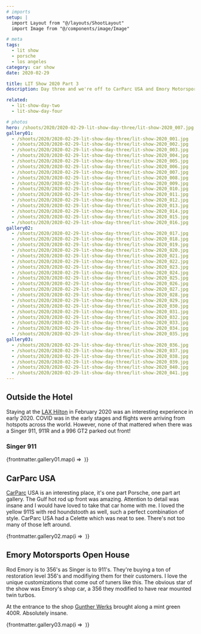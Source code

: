 ```yaml
---
# imports
setup: |
  import Layout from "@/layouts/ShootLayout"
  import Image from "@/components/image/Image"

# meta
tags:
  - lit show
  - porsche
  - los angeles
category: car show
date: 2020-02-29

title: LIT Show 2020 Part 3
description: Day three and we're off to CarParc USA and Emory Motorsports. I got to shoot a Singer 911 as well!

related:
  - lit-show-day-two
  - lit-show-day-four

# photos
hero: /shoots/2020/2020-02-29-lit-show-day-three/lit-show-2020_007.jpg
gallery01:
  - /shoots/2020/2020-02-29-lit-show-day-three/lit-show-2020_001.jpg
  - /shoots/2020/2020-02-29-lit-show-day-three/lit-show-2020_002.jpg
  - /shoots/2020/2020-02-29-lit-show-day-three/lit-show-2020_003.jpg
  - /shoots/2020/2020-02-29-lit-show-day-three/lit-show-2020_004.jpg
  - /shoots/2020/2020-02-29-lit-show-day-three/lit-show-2020_005.jpg
  - /shoots/2020/2020-02-29-lit-show-day-three/lit-show-2020_006.jpg
  - /shoots/2020/2020-02-29-lit-show-day-three/lit-show-2020_007.jpg
  - /shoots/2020/2020-02-29-lit-show-day-three/lit-show-2020_008.jpg
  - /shoots/2020/2020-02-29-lit-show-day-three/lit-show-2020_009.jpg
  - /shoots/2020/2020-02-29-lit-show-day-three/lit-show-2020_010.jpg
  - /shoots/2020/2020-02-29-lit-show-day-three/lit-show-2020_011.jpg
  - /shoots/2020/2020-02-29-lit-show-day-three/lit-show-2020_012.jpg
  - /shoots/2020/2020-02-29-lit-show-day-three/lit-show-2020_013.jpg
  - /shoots/2020/2020-02-29-lit-show-day-three/lit-show-2020_014.jpg
  - /shoots/2020/2020-02-29-lit-show-day-three/lit-show-2020_015.jpg
  - /shoots/2020/2020-02-29-lit-show-day-three/lit-show-2020_016.jpg
gallery02:
  - /shoots/2020/2020-02-29-lit-show-day-three/lit-show-2020_017.jpg
  - /shoots/2020/2020-02-29-lit-show-day-three/lit-show-2020_018.jpg
  - /shoots/2020/2020-02-29-lit-show-day-three/lit-show-2020_019.jpg
  - /shoots/2020/2020-02-29-lit-show-day-three/lit-show-2020_020.jpg
  - /shoots/2020/2020-02-29-lit-show-day-three/lit-show-2020_021.jpg
  - /shoots/2020/2020-02-29-lit-show-day-three/lit-show-2020_022.jpg
  - /shoots/2020/2020-02-29-lit-show-day-three/lit-show-2020_023.jpg
  - /shoots/2020/2020-02-29-lit-show-day-three/lit-show-2020_024.jpg
  - /shoots/2020/2020-02-29-lit-show-day-three/lit-show-2020_025.jpg
  - /shoots/2020/2020-02-29-lit-show-day-three/lit-show-2020_026.jpg
  - /shoots/2020/2020-02-29-lit-show-day-three/lit-show-2020_027.jpg
  - /shoots/2020/2020-02-29-lit-show-day-three/lit-show-2020_028.jpg
  - /shoots/2020/2020-02-29-lit-show-day-three/lit-show-2020_029.jpg
  - /shoots/2020/2020-02-29-lit-show-day-three/lit-show-2020_030.jpg
  - /shoots/2020/2020-02-29-lit-show-day-three/lit-show-2020_031.jpg
  - /shoots/2020/2020-02-29-lit-show-day-three/lit-show-2020_032.jpg
  - /shoots/2020/2020-02-29-lit-show-day-three/lit-show-2020_033.jpg
  - /shoots/2020/2020-02-29-lit-show-day-three/lit-show-2020_034.jpg
  - /shoots/2020/2020-02-29-lit-show-day-three/lit-show-2020_035.jpg
gallery03:
  - /shoots/2020/2020-02-29-lit-show-day-three/lit-show-2020_036.jpg
  - /shoots/2020/2020-02-29-lit-show-day-three/lit-show-2020_037.jpg
  - /shoots/2020/2020-02-29-lit-show-day-three/lit-show-2020_038.jpg
  - /shoots/2020/2020-02-29-lit-show-day-three/lit-show-2020_039.jpg
  - /shoots/2020/2020-02-29-lit-show-day-three/lit-show-2020_040.jpg
  - /shoots/2020/2020-02-29-lit-show-day-three/lit-show-2020_041.jpg
---
```


## Outside the Hotel

Staying at the [LAX Hilton](https://www.hilton.com/en/hotels/laxahhh-hilton-los-angeles-airport/) in February 2020 was an interesting experience in early 2020. COVID was in the early stages and flights were arriving from hotspots across the world. However, none of that mattered when there was a Singer 911, 911R and a 996 GT2 parked out front!

### Singer 911

<div>
    {frontmatter.gallery01.map(i =>
        <Image
            file={i}
            sizes="(min-width: 1024px) 800px, 100vw"
        />
    )}
</div>

## CarParc USA

[CarParc](https://carparcusa.com/) USA is an interesting place, it's one part Porsche, one part art gallery. The Gulf hot rod up front was amazing. Attention to detail was insane and I would have loved to take that car home with me. I loved the yellow 911S with red houndstooth as well, such a perfect combination of style. CarParc USA had a Celette which was neat to see. There's not too many of those left around.

<div>
    {frontmatter.gallery02.map(i =>
        <Image
            file={i}
            sizes="(min-width: 1024px) 800px, 100vw"
        />
    )}
</div>

## Emory Motorsports Open House

Rod Emory is to 356's as Singer is to 911's. They're buying a ton of restoration level 356's and modifiying them for their customers. I love the unique customizations that come out of tuners like this. The obvious star of the show was Emory's shop car, a 356 they modified to have rear mounted twin turbos.

At the entrance to the shop [Gunther Werks](https://www.guntherwerks.com/) brought along a mint green 400R. Absolutely insane.

<div>
    {frontmatter.gallery03.map(i =>
        <Image
            file={i}
            sizes="(min-width: 1024px) 800px, 100vw"
        />
    )}
</div>
